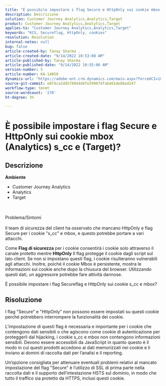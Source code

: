 ```yaml
---
title: "È possibile impostare i flag Secure e HttpOnly sui cookie mbox (Analytics) s_cc e (Target)?"
description: Descrizione
solution: Customer Journey Analytics,Analytics,Target
product: Customer Journey Analytics,Analytics,Target
applies-to: "Customer Journey Analytics,Analytics,Target"
keywords: "KCS, Secureflag, HttpOnly, cookies"
resolution: Resolution
internal-notes: null
bug: false
article-created-by: Tanay Sharma .
article-created-date: "9/14/2022 10:53:08 AM"
article-published-by: Tanay Sharma .
article-published-date: "9/14/2022 10:55:06 AM"
version-number: 5
article-number: KA-14059
dynamics-url: "https://adobe-ent.crm.dynamics.com/main.aspx?forceUCI=1&pagetype=entityrecord&etn=knowledgearticle&id=f8741f6a-1b34-ed11-9db1-002248086735"
source-git-commit: e8f4ca2dd578944d4fe399074fab461de88ad247
workflow-type: tm+mt
source-wordcount: '278'
ht-degree: 3%

---
```


# È possibile impostare i flag Secure e HttpOnly sui cookie mbox (Analytics) s_cc e (Target)?

## Descrizione

<b>Ambiente</b>
- Customer Journey Analytics
- Analytics
- Target



<br><br>Problema/Sintomi<br><br>
Il team di sicurezza del client ha osservato che mancano HttpOnly e flag Secure per i cookie &quot;s_cc&quot; e mbox, e questo potrebbe portare a vari attacchi.

Come <b>Flag di sicurezza</b> per i cookie consentirà i cookie solo attraverso il canale protetto mentre <b>HttpOnly</b> Il flag protegge il cookie dagli script sul lato client. Se non si impostano questi flag, i cookie risulteranno vulnerabili agli attacchi. Inoltre, poiché il cookie Mbox è persistente, mostra le informazioni sui cookie anche dopo la chiusura del browser. Utilizzando questi dati, un aggressore potrebbe fare attività dannose.

È possibile impostare i flag Secureflag e HttpOnly sui cookie s_cc e mbox?


## Risoluzione


I flag &quot;Secure&quot; e &quot;HttpOnly&quot; non possono essere impostati su questi cookie perché potrebbero interrompere la funzionalità dei cookie.

L’impostazione di questi flag è necessaria e importante per i cookie che contengono dati sensibili o che agiscono come cookie di autenticazione per proteggerli dal hijacking, i cookie s_cc e mbox non contengono informazioni sensibili. Devono essere accessibili da JavaScript in quanto questo è il modo in cui questi prodotti accedono ai dati memorizzati nei cookie e li inviano ai domini di raccolta dati per l’analisi e il reporting.

Un’opzione consigliata per attenuare eventuali problemi relativi al mancato impostazione del flag &quot;Secure&quot; è l’utilizzo di SSL di prima parte nella raccolta dati e il supporto dell’intestazione HSTS sul dominio, in modo che tutto il traffico sia protetto da HTTPS, inclusi questi cookie.
